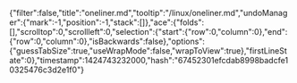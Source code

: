{"filter":false,"title":"oneliner.md","tooltip":"/linux/oneliner.md","undoManager":{"mark":-1,"position":-1,"stack":[]},"ace":{"folds":[],"scrolltop":0,"scrollleft":0,"selection":{"start":{"row":0,"column":0},"end":{"row":0,"column":0},"isBackwards":false},"options":{"guessTabSize":true,"useWrapMode":false,"wrapToView":true},"firstLineState":0},"timestamp":1424743232000,"hash":"67452301efcdab8998badcfe10325476c3d2e1f0"}